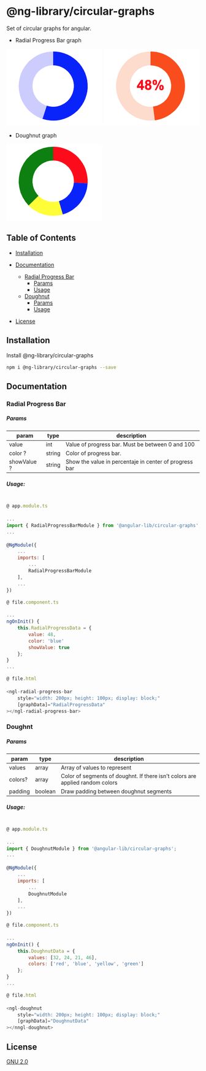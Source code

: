 
# @ng-library/circular-graphs

Set of circular graphs for angular.

- Radial Progress Bar graph

![](./images/ProgressBar.png?raw=true) ![](./images/ProgressBar_withText.png?raw=true)

- Doughnut graph

![](./images/Doughnut.png?raw=true)

## Table of Contents

- [Installation](##Installation)
- [Documentation](###Documentation)
    - [Radial Progress Bar](###Radial-progress-bar)
        - [Params](###Params)
        - [Usage](###Usage)
    - [Doughnut](###Doughnt)
        - [Params](###Params)
        - [Usage](###Usage)

- [License](##License)



## Installation
Install @ng-library/circular-graphs

```bash
npm i @ng-library/circular-graphs --save
```

## Documentation

### Radial Progress Bar

##### Params

param       | type     | description
------------|----------|----------------------------------------------------
value       | int      | Value of progress bar. Must be between 0 and 100
color ?     | string   | Color of progress bar.
showValue ? | string   | Show the value in percentaje in center of progress bar


##### Usage:

```javascript

@ app.module.ts

...
import { RadialProgressBarModule } from '@angular-lib/circular-graphs'; 
...

@NgModule({
    ...
    imports: [
        ...
        RadialProgressBarModule
    ],
    ...
})
```
```javascript
@ file.component.ts

...
ngOnInit() {
    this.RadialProgressData = {
        value: 48,
        color: 'blue'
        showValue: true
    };
}
...
```
```javascript
@ file.html

<ngl-radial-progress-bar
    style="width: 200px; height: 100px; display: block;"
    [graphData]="RadialProgressData"
></ngl-radial-progress-bar>
```

### Doughnt

##### Params

param       | type          | description
------------|---------------|----------------------------------------------------
values      | array<int>    | Array of values to represent
colors?     | array<string> | Color of segments of doughnt. If there isn't colors are applied random colors
padding     | boolean       | Draw padding between doughnut segments



##### Usage:

```javascript

@ app.module.ts

...
import { DoughnutModule } from '@angular-lib/circular-graphs'; 
...

@NgModule({
    ...
    imports: [
        ...
        DoughnutModule
    ],
    ...
})
```
```javascript
@ file.component.ts

...
ngOnInit() {
    this.DoughnutData = {
        values: [32, 24, 21, 46],
        colors: ['red', 'blue', 'yellow', 'green']
    };
}
...
```
```javascript
@ file.html

<ngl-doughnut
    style="width: 200px; height: 100px; display: block;"
    [graphData]="DoughnutData"
></nngl-doughnut>
```


## License

[GNU 2.0](https://www.gnu.org/licenses/old-licenses/gpl-2.0.html)